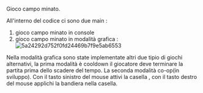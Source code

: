 Gioco campo minato.

All'interno del codice ci sono due main :
1) gioco campo minato in console 
2) gioco campo minato in modalità grafica :
![5a24292d752f0fd24469b7f9e5ab6553](https://user-images.githubusercontent.com/15201701/229319055-24809277-4de4-47c5-9920-fa64c01956eb.png)


Nella modalità grafica sono state implementate altri  due tipio di giochi alternativi, la prima modalità è cooldown il giocatore deve terminare la partita prima dello scadere del tempo. 
La seconda modalità co-op(in sviluppo).
Con il tasto sinistro del mouse attivi la casella , con il tasto destro del mouse applichi la bandiera nella casella.
